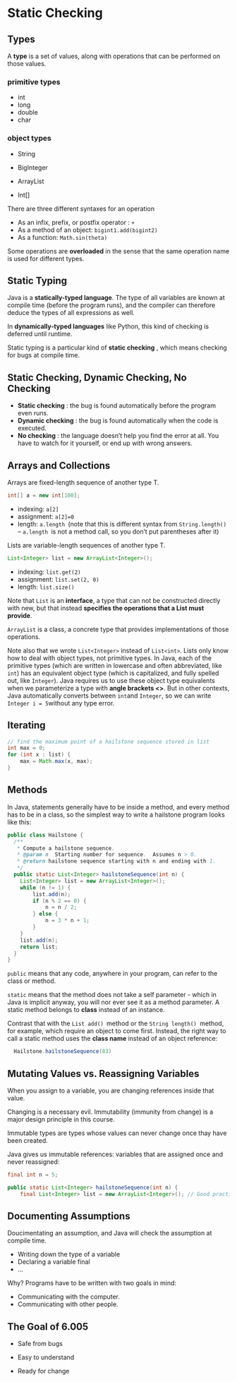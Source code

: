 # Static Checking

## Types

A **type** is a set of values, along with operations that can be performed on those values.

### primitive types

- int 
- long 
- double
- char

### object types

- String

- BigInteger

- ArrayList

- Int[]

There are three different syntaxes for an operation

- As an infix, prefix, or postfix operator : ```+```
- As a method of an object: ```bigint1.add(bigint2)```
- As a function: ```Math.sin(theta)```

Some operations are **overloaded** in the sense that the same operation name is used for different types.

## Static Typing

Java is a **statically-typed language**. The type of all variables are known at compile time (before the program runs), and the compiler can therefore  deduce the types of all expressions as well.

In **dynamically-typed languages** like Python, this kind of checking is deferred until runtime.

Static typing is a particular kind of **static checking** , which means checking for bugs at compile time. 

## Static Checking, Dynamic Checking, No Checking

- **Static checking** : the bug is found automatically before the program even runs.
- **Dynamic checking** : the bug is found automatically when the code is executed.
- **No checking** : the language doesn’t help you find the error at all. You have to watch for it yourself, or end up with wrong answers.

## Arrays and Collections

Arrays are fixed-length sequence of another type T.

```java
int[] a = new int[100];
```

- indexing: `a[2]`
- assignment: `a[2]=0`
- length: `a.length `(note that this is different syntax from `String.length() `– `a.length `is not a method call, so you don’t put parentheses after it)

Lists are variable-length sequences of another type T.

```java
List<Integer> list = new ArrayList<Integer>();
```

- indexing: `list.get(2)`
- assignment: `list.set(2, 0)`
- length: `list.size()`

Note that ```List``` is an **interface**, a type that can not be constructed  directly with new, but that instead **specifies the operations that a List must provide**. 

```ArrayList``` is a class, a concrete type that provides implementations  of those operations.

Note also that we wrote ```List<Integer>``` instead of  ```List<int>```. Lists only know how to deal with object types, not primitive types. In Java, each of the primitive types (which are written in lowercase and often abbreviated, like `int`) has an equivalent object type (which is capitalized, and fully spelled out, like `Integer`). Java requires us to use these object type equivalents when we parameterize a type with **angle brackets <>**. But in other contexts, Java automatically converts between `int`and `Integer`, so we can write `Integer i = 5`without any type error.

## Iterating

```java
// find the maximum point of a hailstone sequence stored in list
int max = 0;
for (int x : list) {
    max = Math.max(x, max);
}
```

## Methods

In Java, statements generally have to be inside a method, and every method has to be in a class, so the simplest way to write a hailstone program looks like this:

```java
public class Hailstone {
  /**
   * Compute a hailstone sequence.
   * @param n  Starting number for sequence.  Assumes n > 0.
   * @return hailstone sequence starting with n and ending with 1.
   */
  public static List<Integer> hailstoneSequence(int n) {
    List<Integer> list = new ArrayList<Integer>();
    while (n != 1) {
        list.add(n);
        if (n % 2 == 0) {
            n = n / 2;
        } else {
            n = 3 * n + 1;
        }
    }
    list.add(n);
    return list;
  }
}
```

`public` means that any code, anywhere in your program, can refer to the class or method.

`static` means that the method does not take a self parameter - which in Java is implicit anyway, you will nor ever see it as a method parameter. A static method belongs to **class** instead of an instance. 

Contrast that with the `List add() `method or the `String length() `method, for example, which require an object to come first. Instead, the right way to call a static method uses the **class name** instead of an object reference:

```java
  Hailstone.hailstoneSequence(83)
```

## Mutating Values vs. Reassigning Variables

When you assign to a variable, you are changing references inside that value.

Changing is a necessary evil. Immutability (immunity from change) is a major design principle in this course. 

Immutable types are types whose values can never change once thay have been created.

Java gives us immutable references: variables that are assigned once and never reassigned:

``` java
final int n = 5;
```

```java
public static List<Integer> hailstoneSequence(int n) { 
	final List<Integer> list = new ArrayList<Integer>(); // Good practice.
```

## Documenting Assumptions

Doucimentating an assumption, and Java will check the assumption  at compile time.

- Writing down the type of a variable
- Declaring a variable final
- ...

Why? Programs have to be written with two goals in mind:

- Communicating with the computer.
- Communicating with other people.

## The Goal of 6.005

- Safe from bugs

- Easy to understand

- Ready for change

  
